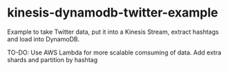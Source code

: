 # kinesis-dynamodb-twitter-example

Example to take Twitter data, put it into a Kinesis Stream, extract hashtags and load into DynamoDB.

TO-DO:  Use AWS Lambda for more scalable comsuming of data.  Add extra shards and partition by hashtag
